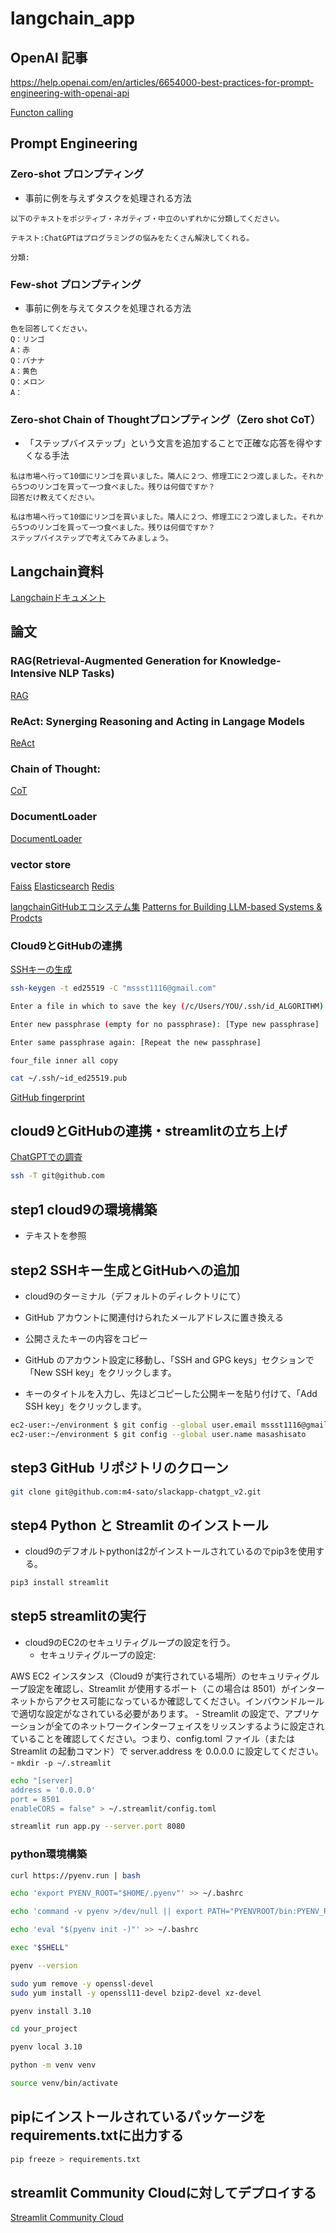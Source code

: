 # langchain_app

## OpenAI 記事

https://help.openai.com/en/articles/6654000-best-practices-for-prompt-engineering-with-openai-api

[Functon calling](https://platform.openai.com/docs/guides/gpt/function-calling)

## Prompt Engineering

### Zero-shot プロンプティング

- 事前に例を与えずタスクを処理される方法

```
以下のテキストをポジティブ・ネガティブ・中立のいずれかに分類してください。

テキスト:ChatGPTはプログラミングの悩みをたくさん解決してくれる。

分類:
```

### Few-shot プロンプティング

- 事前に例を与えてタスクを処理される方法

```
色を回答してください。
Q：リンゴ
A：赤
Q：バナナ
A：黄色
Q：メロン
A：
```

### Zero-shot Chain of Thoughtプロンプティング（Zero shot CoT）

- 「ステップバイステップ」という文言を追加することで正確な応答を得やすくなる手法

```
私は市場へ行って10個にリンゴを買いました。隣人に２つ、修理工に２つ渡しました。それから5つのリンゴを買って一つ食べました。残りは何個ですか？
回答だけ教えてください。
```

```
私は市場へ行って10個にリンゴを買いました。隣人に２つ、修理工に２つ渡しました。それから5つのリンゴを買って一つ食べました。残りは何個ですか？
ステップバイステップで考えてみてみましょう。
```

## Langchain資料

[Langchainドキュメント](https://python.langchain.com/docs/modules/)

## 論文

### RAG(Retrieval-Augmented Generation for Knowledge-Intensive NLP Tasks)

[RAG](https://arxiv.org/abs/2005.11401)

### ReAct: Synerging Reasoning and Acting in Langage Models

[ReAct](https://react-lm.github.io/)

### Chain of Thought:

[CoT](https://www.promptingguide.ai/jp/techniques/cot)

### DocumentLoader

[DocumentLoader](https://integrations.langchain.com/)

### vector store

[Faiss](https://faiss.ai/index.html)
[Elasticsearch](https://www.elastic.co/jp/elasticsearch/)
[Redis](https://redis.io/)


[langchainGitHubエコシステム集](https://github.com/kyrolabs/awesome-langchain)
[Patterns for Building LLM-based Systems & Prodcts](https://eugeneyan.com/writing/llm-patterns/)

### Cloud9とGitHubの連携

[SSHキーの生成](https://docs.github.com/ja/authentication/connecting-to-github-with-ssh/generating-a-new-ssh-key-and-adding-it-to-the-ssh-agent#generating-a-new-ssh-key)

```bash
ssh-keygen -t ed25519 -C "mssst1116@gmail.com"
```

```bash
Enter a file in which to save the key (/c/Users/YOU/.ssh/id_ALGORITHM):[Press enter]
```

```bash
Enter new passphrase (empty for no passphrase): [Type new passphrase]
```

```bash
Enter same passphrase again: [Repeat the new passphrase]
```

```github_Key(id_ed25519.pub)
four_file inner all copy
```

```bash
cat ~/.ssh/~id_ed25519.pub
```

[GitHub fingerprint](https://docs.github.com/ja/authentication/keeping-your-account-and-data-secure/githubs-ssh-key-fingerprints)

## cloud9とGitHubの連携・streamlitの立ち上げ

[ChatGPTでの調査](https://chat.openai.com/c/0602ca1c-1a38-407b-a093-6296de63f083)

```bash
ssh -T git@github.com
```

## step1 cloud9の環境構築

- テキストを参照

## step2 SSHキー生成とGitHubへの追加

- cloud9のターミナル（デフォルトのディレクトリにて）
- GitHub アカウントに関連付けられたメールアドレスに置き換える

- 公開さえたキーの内容をコピー
- GitHub のアカウント設定に移動し、「SSH and GPG keys」セクションで「New SSH key」をクリックします。
- キーのタイトルを入力し、先ほどコピーした公開キーを貼り付けて、「Add SSH key」をクリックします。

```bash
ec2-user:~/environment $ git config --global user.email mssst1116@gmail.com
ec2-user:~/environment $ git config --global user.name masashisato
```

## step3 GitHub リポジトリのクローン

```bash
git clone git@github.com:m4-sato/slackapp-chatgpt_v2.git
```

## step4 Python と Streamlit のインストール

- cloud9のデフオルトpythonは2がインストールされているのでpip3を使用する。

```bash
pip3 install streamlit
```

## step5 streamlitの実行

- cloud9のEC2のセキュリティグループの設定を行う。
    - セキュリティグループの設定:

AWS EC2 インスタンス（Cloud9 が実行されている場所）のセキュリティグループ設定を確認し、Streamlit が使用するポート（この場合は 8501）がインターネットからアクセス可能になっているか確認してください。インバウンドルールで適切な設定がなされている必要があります。
    - Streamlit の設定で、アプリケーションが全てのネットワークインターフェイスをリッスンするように設定されていることを確認してください。つまり、config.toml ファイル（または Streamlit の起動コマンド）で server.address を 0.0.0.0 に設定してください。
    - ```mkdir -p ~/.streamlit```

```bash
echo "[server]
address = '0.0.0.0'
port = 8501
enableCORS = false" > ~/.streamlit/config.toml
```

```bash
streamlit run app.py --server.port 8080
```

### python環境構築

```bash
curl https://pyenv.run | bash
```

```bash
echo 'export PYENV_ROOT="$HOME/.pyenv"' >> ~/.bashrc
```

```bash
echo 'command -v pyenv >/dev/null || export PATH="PYENVROOT/bin:PYENV_ROOT/bin:PATH"' >> ~/.bashrc
```

```bash
echo 'eval "$(pyenv init -)"' >> ~/.bashrc
```

```bash
exec "$SHELL"
```

```bash
pyenv --version
```

```bash
sudo yum remove -y openssl-devel
sudo yum install -y openssl11-devel bzip2-devel xz-devel
```

```bash
pyenv install 3.10
```

```bash
cd your_project
```

```bash
pyenv local 3.10
```

```bash
python -m venv venv
```

```bash
source venv/bin/activate
```

## pipにインストールされているパッケージをrequirements.txtに出力する

```bash
pip freeze > requirements.txt
```

## streamlit Community Cloudに対してデプロイする

[Streamlit Community Cloud](https://streamlit.io/cloud)